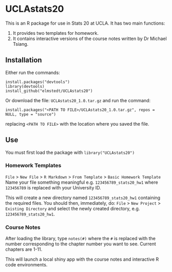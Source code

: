 # UCLAstats20
This is an R package for use in Stats 20 at UCLA.
It has two main functions:
1. It provides two templates for homework.
2. It contains interactive versions of the course notes written by Dr Michael Tsiang.

## Installation
Either run the commands:
```
install.packages("devtools")
library(devtools)
install_github("elmstedt/UCLAstats20")
```
Or download the file: `UCLAstats20_1.0.tar.gz` and run the command:
```
install.packages("<PATH TO FILE>/UCLAstats20_1.0.tar.gz", repos = NULL, type = "source")
```
replacing `<PATH TO FILE>` with the location where you saved the file.

## Use
You must first load the package with `library("UCLAstats20")`

### Homework Templates

`File` > `New File` > `R Markdown` > `From Template` > `Basic Homework Template`
Name your file something meaningful e.g. `123456789_stats20_hw1` where `123456789` is replaced with your University ID.

This will create a new directory named `123456789_stats20_hw1` containing the required files. You should then, immediately, do:
`File` > `New Project` > `Existing Directory` and select the newly created directory, e.g. `123456789_stats20_hw1`.

### Course Notes

After loading the library, type `notes(#)` where the `#` is replaced with the number corresponding to the chapter number you want to see. Current chapters are 1-11.

This will launch a local shiny app with the course notes and interactive R code environments.
